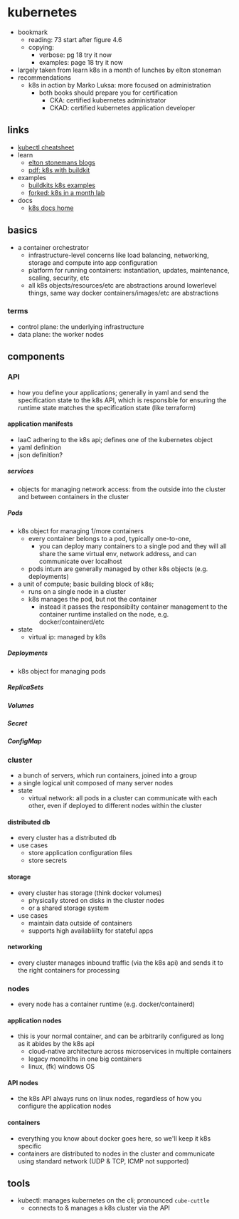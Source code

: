 # kubernetes

- bookmark
  - reading: 73 start after figure 4.6
  - copying:
    - verbose: pg 18 try it now
    - examples: page 18 try it now
- largely taken from learn k8s in a month of lunches by elton stoneman
- recommendations
  - k8s in action by Marko Luksa: more focused on administration
    - both books should prepare you for certification
      - CKA: certified kubernetes administrator
      - CKAD: certified kubernetes application developer

## links

- [kubectl cheatsheet](https://kubernetes.io/docs/reference/kubectl/cheatsheet/)
- learn
  - [elton stonemans blogs](https://blog.sixeyed.com/)
  - [pdf: k8s with buildkit](https://static.sched.com/hosted_files/kccnceu19/12/Building%20images%20%20efficiently%20and%20securely%20on%20Kubernetes%20with%20BuildKit.pdf)
- examples
  - [buildkits k8s examples](https://github.com/moby/buildkit/tree/master/examples/kubernetes)
  - [forked: k8s in a month lab](https://github.com/nohallcaesars/kiamol)
- docs
  - [k8s docs home](https://kubernetes.io/docs/home/)

## basics

- a container orchestrator
  - infrastructure-level concerns like load balancing, networking, storage and compute into app configuration
  - platform for running containers: instantiation, updates, maintenance, scaling, security, etc
  - all k8s objects/resources/etc are abstractions around lowerlevel things, same way docker containers/images/etc are abstractions

### terms

- control plane: the underlying infrastructure
- data plane: the worker nodes

## components

### API

- how you define your applications; generally in yaml and send the specification state to the k8s API, which is responsible for ensuring the runtime state matches the specification state (like terraform)

#### application manifests

- IaaC adhering to the k8s api; defines one of the kubernetes object
- yaml definition
- json definition?

##### services

- objects for managing network access: from the outside into the cluster and between containers in the cluster

##### Pods

- k8s object for managing 1/more containers
  - every container belongs to a pod, typically one-to-one,
    - you can deploy many containers to a single pod and they will all share the same virtual env, network address, and can communicate over localhost
  - pods inturn are generally managed by other k8s objects (e.g. deployments)
- a unit of compute; basic building block of k8s;
  - runs on a single node in a cluster
  - k8s manages the pod, but not the container
    - instead it passes the responsibilty container management to the container runtime installed on the node, e.g. docker/containerd/etc
- state
  - virtual ip: managed by k8s

##### Deployments

- k8s object for managing pods

##### ReplicaSets

##### Volumes

##### Secret

##### ConfigMap

### cluster

- a bunch of servers, which run containers, joined into a group
- a single logical unit composed of many server nodes
- state
  - virtual network: all pods in a cluster can communicate with each other, even if deployed to different nodes within the cluster

#### distributed db

- every cluster has a distributed db
- use cases
  - store application configuration files
  - store secrets

#### storage

- every cluster has storage (think docker volumes)
  - physically stored on disks in the cluster nodes
  - or a shared storage system
- use cases
  - maintain data outside of containers
  - supports high availabliilty for stateful apps

#### networking

- every cluster manages inbound traffic (via the k8s api) and sends it to the right containers for processing

### nodes

- every node has a container runtime (e.g. docker/containerd)

#### application nodes

- this is your normal container, and can be arbitrarily configured as long as it abides by the k8s api
  - cloud-native architecture across microservices in multiple containers
  - legacy monoliths in one big containers
  - linux, (fk) windows OS

#### API nodes

- the k8s API always runs on linux nodes, regardless of how you configure the application nodes

#### containers

- everything you know about docker goes here, so we'll keep it k8s specific
- containers are distributed to nodes in the cluster and communicate using standard network (UDP & TCP, ICMP not supported)

## tools

- kubectl: manages kubernetes on the cli; pronounced `cube-cuttle`
  - connects to & manages a k8s cluster via the API
